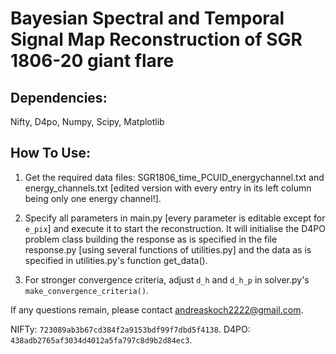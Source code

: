 # Bayesian Spectral and Temporal Signal Map Reconstruction of SGR 1806-20 giant flare

## Dependencies:
Nifty, D4po, Numpy, Scipy, Matplotlib

## How To Use:
1) Get the required data files: SGR1806_time_PCUID_energychannel.txt and
energy_channels.txt [edited version with every entry in its left column being
only one energy channel!].

2) Specify all parameters in main.py [every parameter is editable except for
`e_pix`] and execute it to start the reconstruction. It will initialise the D4PO
problem class building the response as is specified in the file response.py
[using several functions of utilities.py] and the data as is specified in
utilities.py's function get_data().

3) For stronger convergence criteria, adjust `d_h` and `d_h_p` in solver.py's
`make_convergence_criteria()`.

If any questions remain, please contact andreaskoch2222@gmail.com.

NIFTy: `723089ab3b67cd384f2a9153bdf99f7dbd5f4138`.
D4PO: `438adb2765af3034d4012a5fa797c8d9b2d84ec3`.
